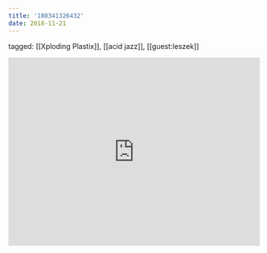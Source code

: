 ```yaml
---
title: '180341326432'
date: 2018-11-21
---
```

tagged: [[Xploding Plastix]], [[acid jazz]], [[guest:leszek]]
<iframe allow="accelerometer; autoplay; clipboard-write; encrypted-media; gyroscope; picture-in-picture" allowfullscreen="" frameborder="0" height="375" id="youtube_iframe" src="https://www.youtube.com/embed/3K8bXWJKgqY?feature=oembed&amp;enablejsapi=1&amp;origin=https://safe.txmblr.com&amp;wmode=opaque" width="500"></iframe>